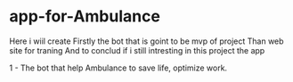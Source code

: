 # app-for-Ambulance


Here i wiil create 
  Firstly the bot that is goint to be mvp of project
  Than web site for traning 
  And to conclud if i still intresting in this project the app
  
 
 1 - The bot that help Ambulance to save life, optimize work.
